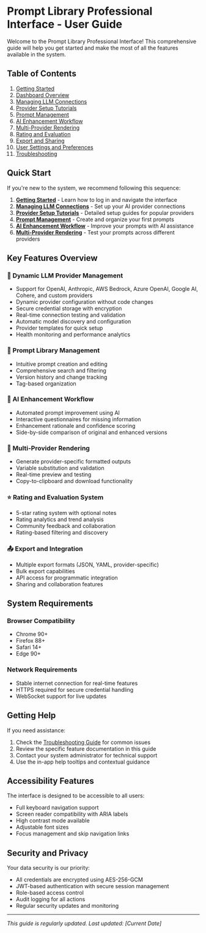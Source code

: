 # Prompt Library Professional Interface - User Guide

Welcome to the Prompt Library Professional Interface! This comprehensive guide will help you get started and make the most of all the features available in the system.

## Table of Contents

1. [Getting Started](getting-started.md)
2. [Dashboard Overview](dashboard.md)
3. [Managing LLM Connections](connections.md)
4. [Provider Setup Tutorials](provider-setup-tutorials.md)
5. [Prompt Management](prompts.md)
6. [AI Enhancement Workflow](enhancement.md)
7. [Multi-Provider Rendering](rendering.md)
8. [Rating and Evaluation](rating.md)
9. [Export and Sharing](export.md)
10. [User Settings and Preferences](settings.md)
11. [Troubleshooting](troubleshooting.md)

## Quick Start

If you're new to the system, we recommend following this sequence:

1. **[Getting Started](getting-started.md)** - Learn how to log in and navigate the interface
2. **[Managing LLM Connections](connections.md)** - Set up your AI provider connections
3. **[Provider Setup Tutorials](provider-setup-tutorials.md)** - Detailed setup guides for popular providers
4. **[Prompt Management](prompts.md)** - Create and organize your first prompts
5. **[AI Enhancement Workflow](enhancement.md)** - Improve your prompts with AI assistance
6. **[Multi-Provider Rendering](rendering.md)** - Test your prompts across different providers

## Key Features Overview

### 🔗 Dynamic LLM Provider Management
- Support for OpenAI, Anthropic, AWS Bedrock, Azure OpenAI, Google AI, Cohere, and custom providers
- Dynamic provider configuration without code changes
- Secure credential storage with encryption
- Real-time connection testing and validation
- Automatic model discovery and configuration
- Provider templates for quick setup
- Health monitoring and performance analytics

### 📝 Prompt Library Management
- Intuitive prompt creation and editing
- Comprehensive search and filtering
- Version history and change tracking
- Tag-based organization

### 🤖 AI Enhancement Workflow
- Automated prompt improvement using AI
- Interactive questionnaires for missing information
- Enhancement rationale and confidence scoring
- Side-by-side comparison of original and enhanced versions

### 🎯 Multi-Provider Rendering
- Generate provider-specific formatted outputs
- Variable substitution and validation
- Real-time preview and testing
- Copy-to-clipboard and download functionality

### ⭐ Rating and Evaluation System
- 5-star rating system with optional notes
- Rating analytics and trend analysis
- Community feedback and collaboration
- Rating-based filtering and discovery

### 📤 Export and Integration
- Multiple export formats (JSON, YAML, provider-specific)
- Bulk export capabilities
- API access for programmatic integration
- Sharing and collaboration features

## System Requirements

### Browser Compatibility
- Chrome 90+
- Firefox 88+
- Safari 14+
- Edge 90+

### Network Requirements
- Stable internet connection for real-time features
- HTTPS required for secure credential handling
- WebSocket support for live updates

## Getting Help

If you need assistance:

1. Check the [Troubleshooting Guide](troubleshooting.md) for common issues
2. Review the specific feature documentation in this guide
3. Contact your system administrator for technical support
4. Use the in-app help tooltips and contextual guidance

## Accessibility Features

The interface is designed to be accessible to all users:

- Full keyboard navigation support
- Screen reader compatibility with ARIA labels
- High contrast mode available
- Adjustable font sizes
- Focus management and skip navigation links

## Security and Privacy

Your data security is our priority:

- All credentials are encrypted using AES-256-GCM
- JWT-based authentication with secure session management
- Role-based access control
- Audit logging for all actions
- Regular security updates and monitoring

---

*This guide is regularly updated. Last updated: [Current Date]*